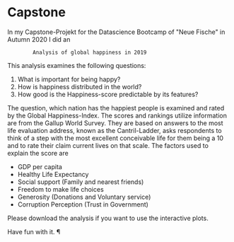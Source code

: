 # Capstone
In my Capstone-Projekt for the Datascience Bootcamp of "Neue Fische" in Autumn 2020 I did an

            Analysis of global happiness in 2019
            
This analysis examines the following questions:
1. What is important for being happy?
2. How is happiness distributed in the world?
3. How good is the Happiness-score predictable by its features?

The question, which nation has the happiest people is examined and rated by the Global Happiness-Index.
The scores and rankings utilize information are from the Gallup World Survey. 
They are based on answers to the most life evaluation address, known as the Cantril-Ladder, 
asks respondents to think of a step with the most excellent conceivable life for them being a 10 
and to rate their claim current lives on that scale. The factors used to explain the score are

- GDP per capita
- Healthy Life Expectancy
- Social support (Family and nearest friends)
- Freedom to make life choices
- Generosity (Donations and Voluntary service)
- Corruption Perception (Trust in Government)

Please download the analysis if you want to use the interactive plots.

Have fun with it. ¶
